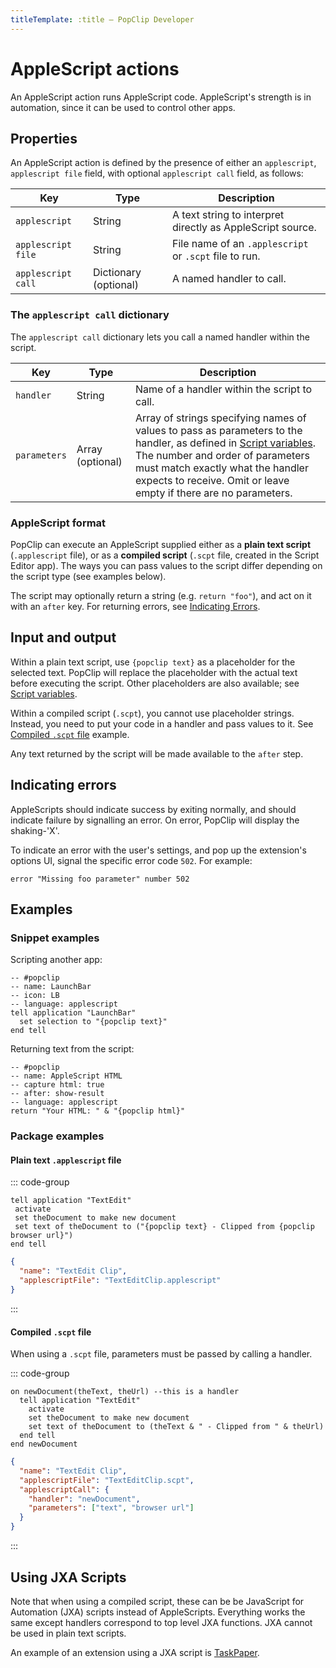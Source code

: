 ```yaml
---
titleTemplate: :title — PopClip Developer
---
```

# AppleScript actions

An AppleScript action runs AppleScript code. AppleScript's strength is in
automation, since it can be used to control other apps.

## Properties

An AppleScript action is defined by the presence of either an `applescript`,
`applescript file` field, with optional `applescript call` field, as follows:

| Key                | Type                  | Description                                                |
| ------------------ | --------------------- | ---------------------------------------------------------- |
| `applescript`      | String                | A text string to interpret directly as AppleScript source. |
| `applescript file` | String                | File name of an `.applescript` or `.scpt` file to run.     |
| `applescript call` | Dictionary (optional) | A named handler to call.                                   |

### The `applescript call` dictionary

The `applescript call` dictionary lets you call a named handler within the
script.

| Key          | Type             | Description                                                                                                                                                                                                                                                                           |
| ------------ | ---------------- | ------------------------------------------------------------------------------------------------------------------------------------------------------------------------------------------------------------------------------------------------------------------------------------- |
| `handler`    | String           | Name of a handler within the script to call.                                                                                                                                                                                                                                          |
| `parameters` | Array (optional) | Array of strings specifying names of values to pass as parameters to the handler, as defined in [Script variables](./script-variables.md). The number and order of parameters must match exactly what the handler expects to receive. Omit or leave empty if there are no parameters. |

### AppleScript format

PopClip can execute an AppleScript supplied either as a **plain text script**
(`.applescript` file), or as a **compiled script** (`.scpt` file, created in the
Script Editor app). The ways you can pass values to the script differ depending
on the script type (see examples below).

The script may optionally return a string (e.g. `return "foo"`), and act on it
with an `after` key. For returning errors, see
[Indicating Errors](#indicating-errors).

## Input and output

Within a plain text script, use `{popclip text}` as a placeholder for the
selected text. PopClip will replace the placeholder with the actual text before
executing the script. Other placeholders are also available; see
[Script variables](./script-variables.md).

Within a compiled script (`.scpt`), you cannot use placeholder strings. Instead,
you need to put your code in a handler and pass values to it. See
[Compiled `.scpt` file](#compiled-scpt-file) example.

Any text returned by the script will be made available to the `after` step.

## Indicating errors

AppleScripts should indicate success by exiting normally, and should indicate
failure by signalling an error. On error, PopClip will display the shaking-'X'.

To indicate an error with the user's settings, and pop up the extension's
options UI, signal the specific error code `502`. For example:

```applescript
error "Missing foo parameter" number 502
```

## Examples

### Snippet examples

Scripting another app:

```applescript
-- #popclip
-- name: LaunchBar
-- icon: LB
-- language: applescript
tell application "LaunchBar"
  set selection to "{popclip text}"
end tell
```

Returning text from the script:

```applescript
-- #popclip
-- name: AppleScript HTML
-- capture html: true
-- after: show-result
-- language: applescript
return "Your HTML: " & "{popclip html}"
```

### Package examples

#### Plain text `.applescript` file

::: code-group

```applescript [TextEditClip.applescript]
tell application "TextEdit"
 activate
 set theDocument to make new document
 set text of theDocument to ("{popclip text} - Clipped from {popclip browser url}")
end tell
```

```json [Config.json]
{
  "name": "TextEdit Clip",
  "applescriptFile": "TextEditClip.applescript"
}
```

:::

#### Compiled `.scpt` file

When using a `.scpt` file, parameters must be passed by calling a handler.

::: code-group

```applescript [TextEditClip.scpt]
on newDocument(theText, theUrl) --this is a handler
  tell application "TextEdit"
    activate
    set theDocument to make new document
    set text of theDocument to (theText & " - Clipped from " & theUrl)
  end tell
end newDocument
```

```json [Config.json]
{
  "name": "TextEdit Clip",
  "applescriptFile": "TextEditClip.scpt",
  "applescriptCall": {
    "handler": "newDocument",
    "parameters": ["text", "browser url"]
  }
}
```

:::

## Using JXA Scripts

Note that when using a compiled script, these can be be JavaScript for
Automation (JXA) scripts instead of AppleScripts. Everything works the same
except handlers correspond to top level JXA functions. JXA cannot be used in
plain text scripts.

An example of an extension using a JXA script is
[TaskPaper](https://github.com/pilotmoon/PopClip-Extensions/tree/master/source/TaskPaper.popclipext).
